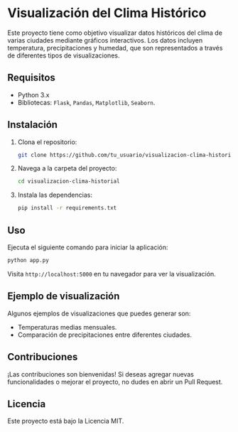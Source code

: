 # Visualización del Clima Histórico

Este proyecto tiene como objetivo visualizar datos históricos del clima de varias ciudades mediante gráficos interactivos. Los datos incluyen temperatura, precipitaciones y humedad, que son representados a través de diferentes tipos de visualizaciones.

## Requisitos

- Python 3.x
- Bibliotecas: `Flask`, `Pandas`, `Matplotlib`, `Seaborn`.

## Instalación

1. Clona el repositorio:
   ```bash
   git clone https://github.com/tu_usuario/visualizacion-clima-historial.git
   ```
2. Navega a la carpeta del proyecto:
   ```bash
   cd visualizacion-clima-historial
   ```
3. Instala las dependencias:
   ```bash
   pip install -r requirements.txt
   ```

## Uso

Ejecuta el siguiente comando para iniciar la aplicación:
```bash
python app.py
```
Visita `http://localhost:5000` en tu navegador para ver la visualización.

## Ejemplo de visualización

Algunos ejemplos de visualizaciones que puedes generar son:
- Temperaturas medias mensuales.
- Comparación de precipitaciones entre diferentes ciudades.

## Contribuciones

¡Las contribuciones son bienvenidas! Si deseas agregar nuevas funcionalidades o mejorar el proyecto, no dudes en abrir un Pull Request.

## Licencia

Este proyecto está bajo la Licencia MIT.